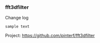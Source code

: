 ### fft3dfilter ###

Change log
```
sample text
``` 
Project:
https://github.com/pinterf/fft3dfilter



